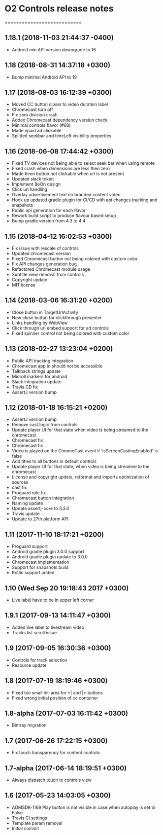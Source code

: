 # O2 Controls release notes
===========================

1.18.1 (2018-11-03 21:44:37 -0400)
----------------------------------
- Android min API version downgrade to 16

1.18 (2018-08-31 14:37:18 +0300)
--------------------------------
- Bump minimal Android API to 19

1.17 (2018-08-03 16:12:39 +0300)
--------------------------------
- Moved CC button closer to video duration label
- Chromecast turn off
- Fix zero division crash
- Added Chromecast dependency version check
- Minimal controls flavor (#68)
- Made vpaid ad clickable
- Splitted seekbar and timeLeft visibility properties

1.16 (2018-06-08 17:44:42 +0300)
--------------------------------
- Fixed TV devices not being able to select seek bar when using remote
- Fixed crash when dimensions are less then zero
- Made beon button not clickable when url is not present
- Updated slack token
- Implement BeOn design
- Click url handling
- Overlay advertisement text on branded content video
- Hook up updated gradle plugin for CI/CD with api changes tracking and snapshots
- Public api generation for each flavor
- Rework build script to produce flavour based setup
- Bump gradle version from 4.3 to 4.4

1.15 (2018-04-12 16:02:53 +0300)
--------------------------------
- Fix issue with rescale of controls
- Updated chromecast version
- Fixed Chromecast button not being colored with custom color
- Fix API changes generation bug
- Refactored Chromecast module usage
- Subtitle view removal from controls
- Copyright update
- MIT license

1.14 (2018-03-06 16:31:20 +0200)
--------------------------------
- Close button in TargetUrlActivity
- New close button for clickthrough presenter
- Links handling by WebView
- Click through url embed support for ad controls
- Fixed spinner control not being colored with custom color

1.13 (2018-02-27 13:23:04 +0200)
--------------------------------
- Public API tracking integration
- Chromecast app id should not be accessible
- Talkback strings update
- Midroll markers for android
- Slack integration update
- Travis CD fix
- AssertJ version bump

1.12 (2018-01-18 16:15:21 +0200)
--------------------------------
- AssertJ version bump
- Remove cast logic from controls
- Update player UI for that state when video is being streamed to the chromecast
- Chromecast fix
- Chromecast fix
- Video is played on the ChromeCast event if 'isScreenCastingEnabled' is false
- Add titles to all buttons in default controls
- Update player UI for that state, when video is being streamed to the chromecast
- License and copyright update, reformat and imports optimization of sources
- cast fix
- Proguard rule fix
- Chromecast button integration
- Naming update
- Update assertj-core to 3.3.0
- Travis update
- Update to 27th platform API

1.11 (2017-11-10 18:17:21 +0200)
--------------------------------
- Proguard support
- Android gradle plugin 3.0.0 support
- Android gradle plugin update to 3.0.0
- Chromecast implementation
- Support for snapshots build
- Kotlin support added

1.10 (Wed Sep 20 19:18:43 2017 +0300)
-------------------------------------
- Live label have to be in upper left corner

1.9.1 (2017-09-13 14:11:47 +0300)
---------------------------------
- Added live label to livestream video
- Tracks list scroll issue

1.9 (2017-09-05 16:30:36 +0300)
-------------------------------
- Controls for track selection
- Resource update

1.8 (2017-07-19 18:19:46 +0300)
-------------------------------
- Fixed too small hit-area for <| and |> buttons
- Fixed wrong initial position of cc container

1.8-alpha (2017-07-03 16:11:42 +0300)
-------------------------------------
- Bintray migration

1.7 (2017-06-26 17:22:15 +0300)
-------------------------------
- Fix touch transparency for content controls

1.7-alpha (2017-06-14 18:19:51 +0300)
-------------------------------------
- Always dispatch touch to controls view

1.6 (2017-05-23 14:03:05 +0300)
-------------------------------
- AOMSDK-1169 Play button is not visible in case when autoplay is set to False
- Travis CI settings
- Template param removal
- Initial commit
